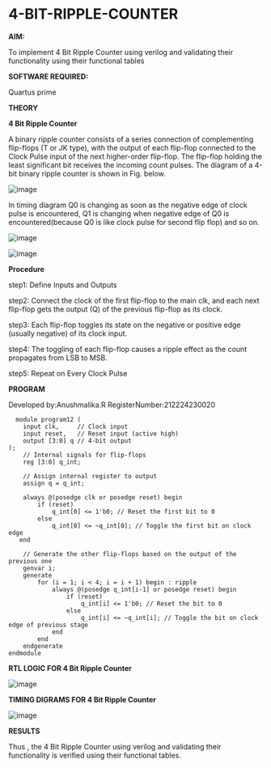 # 4-BIT-RIPPLE-COUNTER

**AIM:**

To implement  4 Bit Ripple Counter using verilog and validating their functionality using their functional tables

**SOFTWARE REQUIRED:**

Quartus prime

**THEORY**

**4 Bit Ripple Counter**

A binary ripple counter consists of a series connection of complementing flip-flops (T or JK type), with the output of each flip-flop connected to the Clock Pulse input of the next higher-order flip-flop. The flip-flop holding the least significant bit receives the incoming count pulses. The diagram of a 4-bit binary ripple counter is shown in Fig. below.

![image](https://github.com/naavaneetha/4-BIT-RIPPLE-COUNTER/assets/154305477/cb4b74d4-31ab-4359-95d0-d22e67daba13)

In timing diagram Q0 is changing as soon as the negative edge of clock pulse is encountered, Q1 is changing when negative edge of Q0 is encountered(because Q0 is like clock pulse for second flip flop) and so on.

![image](https://github.com/naavaneetha/4-BIT-RIPPLE-COUNTER/assets/154305477/a573a7d6-014e-4e54-93e6-e2ac9530960b)

![image](https://github.com/naavaneetha/4-BIT-RIPPLE-COUNTER/assets/154305477/85e1958a-2fc1-49bb-9a9f-d58ccbf3663c)

**Procedure**

step1: Define Inputs and Outputs

step2: Connect the clock of the first flip-flop to the main clk, and each next flip-flop gets the output (Q) of the previous flip-flop as its clock.

step3: Each flip-flop toggles its state on the negative or positive edge (usually negative) of its clock input.

step4: The toggling of each flip-flop causes a ripple effect as the count propagates from LSB to MSB.

step5: Repeat on Every Clock Pulse

**PROGRAM**

 Developed by:Anushmalika.R RegisterNumber:212224230020

      module program12 (
        input clk,     // Clock input
        input reset,   // Reset input (active high)
        output [3:0] q // 4-bit output
    );
        // Internal signals for flip-flops
        reg [3:0] q_int;

        // Assign internal register to output
        assign q = q_int;

        always @(posedge clk or posedge reset) begin
            if (reset) 
                q_int[0] <= 1'b0; // Reset the first bit to 0
            else 
                q_int[0] <= ~q_int[0]; // Toggle the first bit on clock edge
       end

        // Generate the other flip-flops based on the output of the previous one
        genvar i;
        generate
            for (i = 1; i < 4; i = i + 1) begin : ripple
                always @(posedge q_int[i-1] or posedge reset) begin
                    if (reset) 
                        q_int[i] <= 1'b0; // Reset the bit to 0
                    else 
                        q_int[i] <= ~q_int[i]; // Toggle the bit on clock edge of previous stage
                end
            end
        endgenerate
    endmodule

**RTL LOGIC FOR 4 Bit Ripple Counter**

![image](https://github.com/user-attachments/assets/ff16c851-5fb2-438f-a9d7-8436e04443c3)


**TIMING DIGRAMS FOR 4 Bit Ripple Counter**

![image](https://github.com/user-attachments/assets/e4f43bbe-eddc-409e-a7a9-1c211d3d8d0a)


**RESULTS**

Thus , the 4 Bit Ripple Counter using verilog and validating their functionality is verified using their functional tables.
